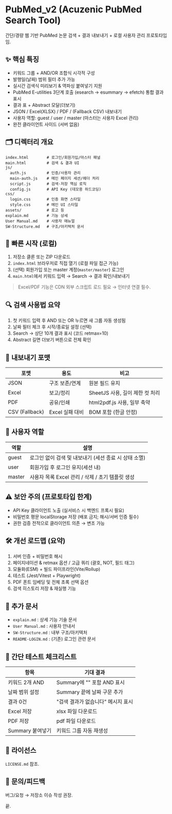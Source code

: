 # PubMed_v2 (Acuzenic PubMed Search Tool)

간단/경량 웹 기반 PubMed 논문 검색 + 결과 내보내기 + 로컬 사용자 관리 프로토타입임.

## ✨ 핵심 특징
- 키워드 그룹 + AND/OR 조합식 시각적 구성
- 발행일(날짜) 범위 필터 추가 가능
- 실시간 검색식 미리보기 & 역파싱 붙여넣기 지원
- PubMed E-utilities 3단계 호출 (esearch → esummary → efetch) 통합 결과 표시
- 결과 표 + Abstract 모달(더보기)
- JSON / Excel(XLSX) / PDF / (Fallback CSV) 내보내기
- 사용자 역할: guest / user / master (마스터는 사용자 Excel 관리)
- 완전 클라이언트 사이드 (서버 없음)

## 🗂 디렉터리 개요
```
index.html        # 로그인/회원가입/마스터 패널
main.html         # 검색 & 결과 UI
js/
  auth.js         # 인증/사용자 관리
  main-auth.js    # 메인 페이지 세션/헤더 처리
  script.js       # 검색·저장 핵심 로직
  config.js       # API Key (데모용 하드코딩)
css/
  login.css       # 인증 화면 스타일
  style.css       # 메인 UI 스타일
assets/           # 로고 등
explain.md        # 기능 상세
User Manual.md    # 사용자 매뉴얼
SW-Structure.md   # 구조/아키텍처 문서
```

## 🚀 빠른 시작 (로컬)
1. 저장소 클론 또는 ZIP 다운로드
2. `index.html` 브라우저로 직접 열기 (로컬 파일 접근 가능)
3. (선택) 회원가입 또는 master 계정(`master/master`) 로그인
4. `main.html`에서 키워드 입력 → Search → 결과 확인/내보내기

> Excel/PDF 기능은 CDN 외부 스크립트 로드 필요 → 인터넷 연결 필수.

## 🔍 검색 사용법 요약
1. 첫 키워드 입력 후 AND 또는 OR 누르면 새 그룹 자동 생성됨
2. 날짜 필터 체크 후 시작/종료일 설정 (선택)
3. Search → 상단 10개 결과 표시 (코드 retmax=10)
4. Abstract 길면 더보기 버튼으로 전체 확인

## 💾 내보내기 포맷
| 포맷 | 용도 | 비고 |
|------|------|------|
| JSON | 구조 보존/연계 | 원본 필드 유지 |
| Excel | 보고/정리 | SheetJS 사용, 길이 제한 컷 처리 |
| PDF | 공유/인쇄 | html2pdf.js 사용, 일부 축약 |
| CSV (Fallback) | Excel 실패 대비 | BOM 포함 (한글 안정) |

## 👤 사용자 역할
| 역할 | 설명 |
|------|------|
| guest | 로그인 없이 검색 및 내보내기 (세션 종료 시 상태 소멸) |
| user  | 회원가입 후 로그인 유지(세션 내) |
| master| 사용자 목록 Excel 관리 / 삭제 / 초기 템플릿 생성 |

## ⚠ 보안 주의 (프로토타입 한계)
- API Key 클라이언트 노출 (실서비스 시 백엔드 프록시 필요)
- 비밀번호 평문 localStorage 저장 (배포 금지; 해시/서버 인증 필수)
- 권한 검증 전적으로 클라이언트 의존 → 변조 가능

## 🛠 개선 로드맵 (요약)
1. 서버 인증 + 비밀번호 해시
2. 페이지네이션 & retmax 옵션 / 고급 쿼리 (괄호, NOT, 필드 태그)
3. 모듈화(ESM) + 빌드 파이프라인(Vite/Rollup)
4. 테스트 (Jest/Vitest + Playwright)
5. PDF 폰트 임베딩 및 전체 초록 선택 옵션
6. 검색 히스토리 저장 & 재실행 기능

## 📄 추가 문서
- `explain.md` : 상세 기능 기술 문서
- `User Manual.md` : 사용자 안내서
- `SW-Structure.md` : 내부 구조/아키텍처
- `README-LOGIN.md` : (기존) 로그인 관련 문서

## 🧪 간단 테스트 체크리스트
| 항목 | 기대 결과 |
|------|-----------|
| 키워드 2개 AND | Summary에 "" 포함 AND 표시 |
| 날짜 범위 설정 | Summary 끝에 날짜 구문 추가 |
| 결과 0건 | "검색 결과가 없습니다" 메시지 표시 |
| Excel 저장 | xlsx 파일 다운로드 |
| PDF 저장 | pdf 파일 다운로드 |
| Summary 붙여넣기 | 키워드 그룹 자동 재생성 |

## 📜 라이선스
`LICENSE.md` 참조.

## 🙋 문의/피드백
버그/요청 → 저장소 이슈 작성 권장.

끝.
